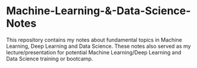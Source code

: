 # Machine-Learning-&-Data-Science-Notes
This repository contains my notes about fundamental topics in Machine Learning, Deep Learning and Data Science. These notes also served as my lecture/presentation for potential Machine Learning/Deep Learning and Data Science training or bootcamp.
